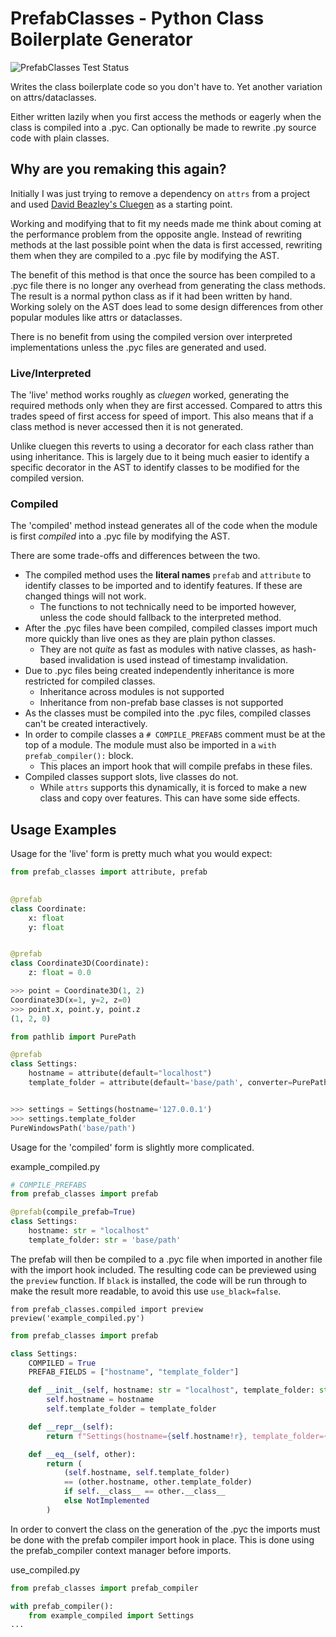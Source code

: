 # PrefabClasses - Python Class Boilerplate Generator  #
![PrefabClasses Test Status](https://github.com/DavidCEllis/PrefabClasses/actions/workflows/auto_test.yml/badge.svg?branch=main)

Writes the class boilerplate code so you don't have to. 
Yet another variation on attrs/dataclasses.

Either written lazily when you first access the methods or
eagerly when the class is compiled into a .pyc. Can optionally
be made to rewrite .py source code with plain classes.

## Why are you remaking this again? ##

Initially I was just trying to remove a dependency on `attrs`
from a project and used 
[David Beazley's Cluegen](https://github.com/dabeaz/cluegen)
as a starting point. 

Working and modifying that to fit my needs made me think about
coming at the performance problem from the opposite angle. 
Instead of rewriting methods at the last possible point when the 
data is first accessed, rewriting them when they are compiled 
to a .pyc file by modifying the AST.

The benefit of this method is that once the source has been compiled
to a .pyc file there is no longer any overhead from generating the
class methods. The result is a normal python class as if it had been
written by hand. Working solely on the AST does lead to some design
differences from other popular modules like attrs or dataclasses.

There is no benefit from using the compiled version over interpreted
implementations unless the .pyc files are generated and used.

### Live/Interpreted ###

The 'live' method works roughly as *cluegen* worked, generating the 
required methods only when they are first accessed. Compared to
attrs this trades speed of first access for speed of import. 
This also means that if a class method is never accessed then 
it is not generated.

Unlike cluegen this reverts to using a decorator for each class
rather than using inheritance. This is largely due to it being
much easier to identify a specific decorator in the AST to identify
classes to be modified for the compiled version.

### Compiled ###

The 'compiled' method instead generates all of the code when the 
module is first *compiled* into a .pyc file by modifying the AST. 

There are some trade-offs and differences between the two.

* The compiled method uses the **literal names** `prefab` and `attribute`
  to identify classes to be imported and to identify features. 
  If these are changed things will not work.
  * The functions to not technically need to be imported however, unless
    the code should fallback to the interpreted method.
* After the .pyc files have been compiled, compiled classes import
  much more quickly than live ones as they are plain python classes.
    * They are not *quite* as fast as modules with native classes,
      as hash-based invalidation is used instead of timestamp
      invalidation.
* Due to .pyc files being created independently inheritance is
  more restricted for compiled classes.
    * Inheritance across modules is not supported
    * Inheritance from non-prefab base classes is not supported
* As the classes must be compiled into the .pyc files, compiled
  classes can't be created interactively.
* In order to compile classes a `# COMPILE_PREFABS` comment must
  be at the top of a module. The module must also be imported in
  a `with prefab_compiler():` block.
    * This places an import hook that will compile prefabs in
      these files.
* Compiled classes support slots, live classes do not.
    * While `attrs` supports this dynamically, it is forced to 
      make a new class and copy over features. This can have some
      side effects.

## Usage Examples ##

Usage for the 'live' form is pretty much what you would expect:

```python
from prefab_classes import attribute, prefab
   

@prefab
class Coordinate:
    x: float
    y: float


@prefab
class Coordinate3D(Coordinate):
    z: float = 0.0

>>> point = Coordinate3D(1, 2)
Coordinate3D(x=1, y=2, z=0)
>>> point.x, point.y, point.z
(1, 2, 0)

from pathlib import PurePath

@prefab
class Settings:
    hostname = attribute(default="localhost")
    template_folder = attribute(default='base/path', converter=PurePath)


>>> settings = Settings(hostname='127.0.0.1')
>>> settings.template_folder
PureWindowsPath('base/path')
```

Usage for the 'compiled' form is slightly more complicated.

example_compiled.py
```python
# COMPILE_PREFABS
from prefab_classes import prefab

@prefab(compile_prefab=True)
class Settings:
    hostname: str = "localhost"
    template_folder: str = 'base/path'
```

The prefab will then be compiled to a .pyc file when imported in another file
with the import hook included. The resulting code can be previewed using the 
`preview` function. If `black` is installed, the code will be run through 
to make the result more readable, to avoid this use `use_black=false`.

`from prefab_classes.compiled import preview`
`preview('example_compiled.py')`
```python
from prefab_classes import prefab

class Settings:
    COMPILED = True
    PREFAB_FIELDS = ["hostname", "template_folder"]

    def __init__(self, hostname: str = "localhost", template_folder: str = "base/path"):
        self.hostname = hostname
        self.template_folder = template_folder

    def __repr__(self):
        return f"Settings(hostname={self.hostname!r}, template_folder={self.template_folder!r})"

    def __eq__(self, other):
        return (
            (self.hostname, self.template_folder)
            == (other.hostname, other.template_folder)
            if self.__class__ == other.__class__
            else NotImplemented
        )
```

In order to convert the class on the generation of the .pyc the imports must be done
with the prefab compiler import hook in place. This is done using the prefab_compiler
context manager before imports.

use_compiled.py
```python
from prefab_classes import prefab_compiler

with prefab_compiler():
    from example_compiled import Settings
...
```
